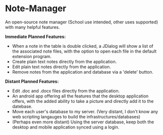 # Note-Manager
An open-source note manager (School use intended, other uses supported) with many helpful features.

<b>Immediate Planned Features:</b>
<ul>
<li>When a note in the table is double clicked, a JDialog will show a list of the associated note files, with the option to open each file in the default extension program.</li>
<li>Create plain text notes directly from the application.</li>
<li>Edit plain text notes directly from the application.</li>
<li>Remove notes from the application and database via a 'delete' button.</li>
</ul>

<b>Distant Planned Features:</b>
<ul>
<li>Edit .doc and .docx files directly from the application.</li>
<li>An android app offering all the features that the desktop application offers, with the added ability to take a picture and directly add it to the datebase.</li>
<li>Move each user's database to my server. (Very distant, I don't know any web scripting langauges to build the infrastructures/databases)</li>
<li>(Perhaps even more distant) Using the server database, keep both the desktop and mobile application synced using a login.</li>
</ul>
